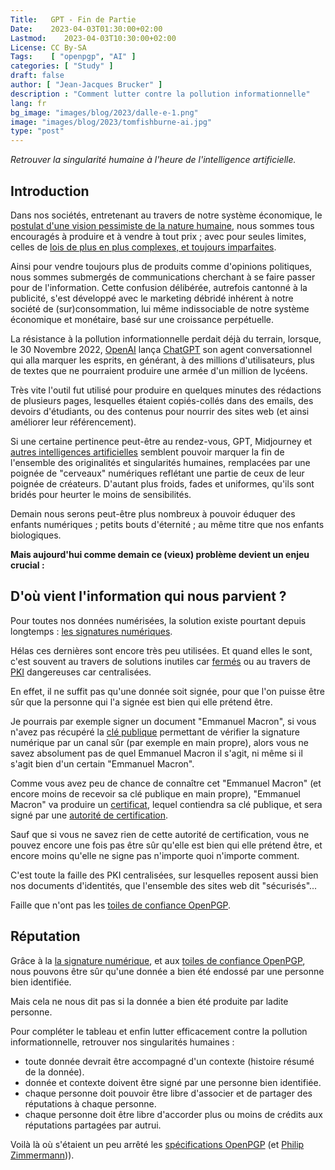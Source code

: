 ```yaml
---
Title:   GPT - Fin de Partie
Date:    2023-04-03T01:30:00+02:00
Lastmod:    2023-04-03T10:30:00+02:00
License: CC By-SA
Tags:    [ "openpgp", "AI" ]
categories: [ "Study" ]
draft: false
author: [ "Jean-Jacques Brucker" ]
description : "Comment lutter contre la pollution informationnelle"
lang: fr
bg_image: "images/blog/2023/dalle-e-1.png"
image: "images/blog/2023/tomfishburne-ai.jpg"
type: "post"
---
```


*Retrouver la singularité humaine à l'heure de l'intelligence artificielle.*

## Introduction

Dans nos sociétés, entretenant au travers de notre système économique, le [postulat d'une vision pessimiste de la nature humaine](https://fr.wikipedia.org/wiki/Homo_homini_lupus_est), nous sommes tous encouragés à produire et à vendre à tout prix ; avec pour seules limites, celles de [lois de plus en plus complexes, et toujours imparfaites](https://fr.wikipedia.org/wiki/L%C3%A9viathan_%28Thomas_Hobbes%29).

Ainsi pour vendre toujours plus de produits comme d'opinions politiques, nous sommes submergés de communications cherchant à se faire passer pour de l'information. Cette confusion délibérée, autrefois cantonné à la publicité, s'est développé avec le marketing débridé inhérent à notre société de (sur)consommation, lui même indissociable de notre système économique et monétaire, basé sur une croissance perpétuelle.

La résistance à la pollution informationnelle perdait déjà du terrain, lorsque, le 30 Novembre 2022, [OpenAI](https://fr.wikipedia.org/wiki/OpenAI) lança [ChatGPT](https://fr.wikipedia.org/wiki/ChatGPT) son agent conversationnel qui alla marquer les esprits, en générant, à des millions d'utilisateurs, plus de textes que ne pourraient produire une armée d'un million de lycéens.

Très vite l'outil fut utilisé pour produire en quelques minutes des rédactions de plusieurs pages, lesquelles étaient copiés-collés dans des emails, des devoirs d'étudiants, ou des contenus pour nourrir des sites web (et ainsi améliorer leur référencement).

Si une certaine pertinence peut-être au rendez-vous, GPT, Midjourney et [autres intelligences artificielles](https://fr.wikipedia.org/wiki/Art_g%C3%A9n%C3%A9ratif) semblent pouvoir marquer la fin de l'ensemble des originalités et singularités humaines, remplacées par une poignée de "cerveaux" numériques reflétant une partie de ceux de leur poignée de créateurs. D'autant plus froids, fades et uniformes, qu'ils sont bridés pour heurter le moins de sensibilités.

Demain nous serons peut-être plus nombreux à pouvoir éduquer des enfants numériques ; petits bouts d'éternité ; au même titre que nos enfants biologiques.

**Mais aujourd'hui comme demain ce (vieux) problème devient un enjeu crucial :**

## D'où vient l'information qui nous parvient ?

Pour toutes nos données numérisées, la solution existe pourtant depuis longtemps : [les signatures numériques](https://fr.wikipedia.org/wiki/Signature_num%C3%A9rique).

Hélas ces dernières sont encore très peu utilisées. Et quand elles le sont, c'est
souvent au travers de solutions inutiles car [fermés](https://fr.wikipedia.org/wiki/Logiciel_propri%C3%A9taire) ou au travers de [PKI](https://fr.wikipedia.org/wiki/Infrastructure_%C3%A0_cl%C3%A9s_publiques) dangereuses car centralisées.

En effet, il ne suffit pas qu'une donnée soit signée, pour que l'on puisse être sûr que la personne qui l'a signée est bien qui elle prétend être.

Je pourrais par exemple signer un document "Emmanuel Macron", si vous n'avez pas récupéré la [clé publique](https://fr.wikipedia.org/wiki/Cryptographie_asym%C3%A9trique) permettant de vérifier la signature numérique par un canal sûr (par exemple en main propre), alors vous ne savez absolument pas de quel Emmanuel Macron il s'agit, ni même si il s'agit bien d'un certain "Emmanuel Macron".

Comme vous avez peu de chance de connaître cet "Emmanuel Macron" (et encore moins de recevoir sa clé publique en main propre), "Emmanuel Macron" va produire un [certificat](https://fr.wikipedia.org/wiki/Certificat_%C3%A9lectronique), lequel contiendra sa clé publique, et sera signé par une [autorité de certification](https://fr.wikipedia.org/wiki/Autorit%C3%A9_de_certification).

Sauf que si vous ne savez rien de cette autorité de certification, vous ne
pouvez encore une fois pas être sûr qu'elle est bien qui elle prétend être, et
encore moins qu'elle ne signe pas n'importe quoi n'importe comment.

C'est toute la faille des PKI centralisées, sur lesquelles reposent aussi bien
nos documents d'identités, que l'ensemble des sites web dit "sécurisés"...

Faille que n'ont pas les [toiles de confiance
OpenPGP](https://fr.wikipedia.org/wiki/Toile_de_confiance).

## Réputation

Grâce à la [la signature numérique](https://fr.wikipedia.org/wiki/Signature_num%C3%A9rique), et aux [toiles de confiance OpenPGP](https://fr.wikipedia.org/wiki/Toile_de_confiance), nous pouvons être sûr qu'une donnée a bien été endossé par une personne bien identifiée.

Mais cela ne nous dit pas si la donnée a bien été produite par ladite personne.

Pour compléter le tableau et enfin lutter efficacement contre la pollution
informationnelle, retrouver nos singularités humaines :

* toute donnée devrait être accompagné d'un contexte (histoire résumé de la donnée).
* donnée et contexte doivent être signé par une personne bien identifiée.
* chaque personne doit pouvoir être libre d'associer et de partager des réputations à
  chaque personne.
* chaque personne doit être libre d'accorder plus ou moins de crédits aux
  réputations partagées par autrui.


Voilà là où s'étaient un peu arrêté les [spécifications
OpenPGP](https://datatracker.ietf.org/wg/openpgp/charter/) (et
[Philip Zimmermann](https://fr.wikipedia.org/wiki/Philip_Zimmermann))).

